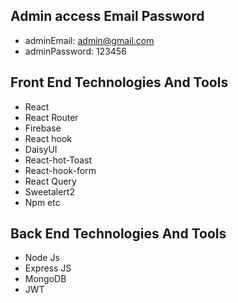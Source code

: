 ## Admin access Email Password
* adminEmail: admin@gmail.com
* adminPassword: 123456


## Front End Technologies And Tools

- React
- React Router
- Firebase
- React hook
- DaisyUI
- React-hot-Toast
- React-hook-form
- React Query
- Sweetalert2
- Npm etc

## Back End Technologies And Tools

- Node Js
- Express JS
- MongoDB
- JWT